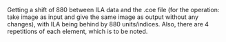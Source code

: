Getting a shift of 880 between ILA data and the .coe file (for the operation: take image as input and give the same image as output without any changes), with ILA being behind by 880 units/indices. Also, there are 4 repetitions of each element, which is to be noted.
